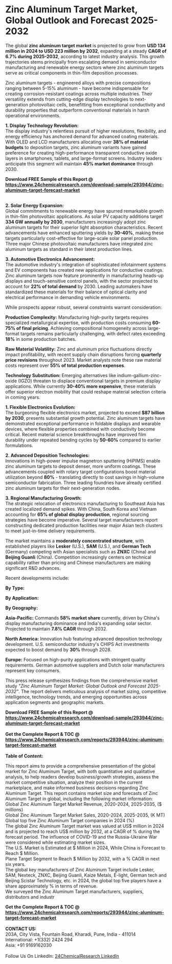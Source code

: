 <h1>Zinc Aluminum Target Market, Global Outlook and Forecast 2025-2032</h1><p>The global <strong>zinc aluminum target market</strong> is projected to grow from <strong>USD 134 million in 2024 to USD 223 million by 2032</strong>, expanding at a steady <strong>CAGR of 6.7% during 2025-2032</strong>, according to latest industry analysis. This growth trajectories stems principally from escalating demand in semiconductor manufacturing and renewable energy sectors where zinc aluminum targets serve as critical components in thin-film deposition processes.</p><p>Zinc aluminum targets - engineered alloys with precise compositions ranging between 5-15% aluminum - have become indispensable for creating corrosion-resistant coatings across multiple industries. Their versatility extends from cutting-edge display technologies to next-generation photovoltaic cells, benefitting from exceptional conductivity and durability properties that outperform conventional materials in harsh operational environments.</p><p><strong>1. Display Technology Revolution:</strong><br>
The display industry's relentless pursuit of higher resolutions, flexibility, and energy efficiency has anchored demand for advanced coating materials. With OLED and LCD manufacturers allocating over <strong>38% of material budgets</strong> to deposition targets, zinc aluminum variants have gained preference for creating high-performance transparent conductive oxide layers in smartphones, tablets, and large-format screens. Industry leaders anticipate this segment will maintain <strong>45% market dominance</strong> through 2030.</p><div><b>Download FREE Sample of this Report @ 
            <a href="https://www.24chemicalresearch.com/download-sample/293944/zinc-aluminum-target-forecast-market">
            https://www.24chemicalresearch.com/download-sample/293944/zinc-aluminum-target-forecast-market</a></b></div><br><p><strong>2. Solar Energy Expansion:</strong><br>
Global commitments to renewable energy have spurred remarkable growth in thin-film photovoltaic applications. As solar PV capacity additions target <strong>334 GW annually by 2030</strong>, manufacturers increasingly adopt zinc aluminum targets for their superior light absorption characteristics. Recent advancements have enhanced sputtering yields by <strong>30-40%</strong>, making these targets particularly cost-effective for large-scale solar panel production. Three major Chinese photovoltaic manufacturers have integrated zinc aluminum targets as standard in their latest production lines.</p><p><strong>3. Automotive Electronics Advancement:</strong><br>
The automotive industry's integration of sophisticated infotainment systems and EV components has created new applications for conductive coatings. Zinc aluminum targets now feature prominently in manufacturing heads-up displays and touch-sensitive control panels, with the sector projected to account for <strong>22% of total demand</strong> by 2030. Leading automakers have standardized these materials for their balance of optical clarity and electrical performance in demanding vehicle environments.</p><p>While prospects appear robust, several constraints warrant consideration:</p><p><strong>Production Complexity:</strong> Manufacturing high-purity targets requires specialized metallurgical expertise, with production costs consuming <strong>60-75% of final pricing</strong>. Achieving compositional homogeneity across large-format targets remains particularly challenging, with defect rates exceeding <strong>18%</strong> in some production batches.</p><p><strong>Raw Material Volatility:</strong> Zinc and aluminum price fluctuations directly impact profitability, with recent supply chain disruptions forcing <strong>quarterly price revisions</strong> throughout 2023. Market analysts note these raw material costs represent over <strong>55% of total production expenses</strong>.</p><p><strong>Technology Substitution:</strong> Emerging alternatives like indium-gallium-zinc-oxide (IGZO) threaten to displace conventional targets in premium display applications. While currently <strong>30-40% more expensive</strong>, these materials offer superior electron mobility that could reshape material selection criteria in coming years.</p><p><strong>1. Flexible Electronics Evolution:</strong><br>
The burgeoning flexible electronics market, projected to exceed <strong>$87 billion by 2030</strong>, presents substantial growth potential. Zinc aluminum targets have demonstrated exceptional performance in foldable displays and wearable devices, where flexible properties combined with conductivity become critical. Recent material science breakthroughs have improved film durability under repeated bending cycles by <strong>50-60%</strong> compared to earlier formulations.</p><p><strong>2. Advanced Deposition Technologies:</strong><br>
Innovations in high-power impulse magnetron sputtering (HiPIMS) enable zinc aluminum targets to deposit denser, more uniform coatings. These advancements coupled with rotary target configurations boost material utilization beyond <strong>80%</strong> - translating directly to cost savings in high-volume semiconductor fabrication. Three leading foundries have already certified zinc aluminum targets for their next-generation nodes.</p><p><strong>3. Regional Manufacturing Growth:</strong><br>
The strategic relocation of electronics manufacturing to Southeast Asia has created localized demand spikes. With China, South Korea and Vietnam accounting for <strong>65% of global display production</strong>, regional sourcing strategies have become imperative. Several target manufacturers report constructing dedicated production facilities near major Asian tech clusters to meet just-in-time delivery requirements.</p><p>The market maintains a <strong>moderately concentrated structure</strong>, with established players like <strong>Lesker</strong> (U.S.), <strong>SAM</strong> (U.S.), and <strong>German Tech</strong> (Germany) competing with Asian specialists such as <strong>ZNXC</strong> (China) and <strong>Beijing Guanli</strong> (China). Competition increasingly centers on technical capability rather than pricing and Chinese manufacturers are making significant R&amp;D advances.</p><p>Recent developments include:</p><p><strong>By Type:</strong></p><p><strong>By Application:</strong></p><p><strong>By Geography:</strong></p><p><strong>Asia-Pacific:</strong> Commands <strong>58% market share</strong> currently, driven by China's display manufacturing dominance and India's expanding solar sector. Projected to maintain <strong>7.8% CAGR</strong> through 2032.</p><p><strong>North America:</strong> Innovation hub featuring advanced deposition technology development. U.S. semiconductor industry's CHIPS Act investments expected to boost demand by <strong>30%</strong> through 2028.</p><p><strong>Europe:</strong> Focused on high-purity applications with stringent quality requirements. German automotive suppliers and Dutch solar manufacturers represent key consumers.</p><p>This press release synthesizes findings from the comprehensive market study <em>"Zinc Aluminum Target Market: Global Outlook and Forecast 2025-2032"</em>. The report delivers meticulous analysis of market sizing, competitive intelligence, technology trends, and emerging opportunities across application segments and geographic markets.</p><div><b>Download FREE Sample of this Report @ 
            <a href="https://www.24chemicalresearch.com/download-sample/293944/zinc-aluminum-target-forecast-market">
            https://www.24chemicalresearch.com/download-sample/293944/zinc-aluminum-target-forecast-market</a></b></div><br><div><b>Get the Complete Report & TOC @ 
            <a href="https://www.24chemicalresearch.com/reports/293944/zinc-aluminum-target-forecast-market">
            https://www.24chemicalresearch.com/reports/293944/zinc-aluminum-target-forecast-market</a></b></div><br>
            <b>Table of Content:</b><p>This report aims to provide a comprehensive presentation of the global market for Zinc Aluminum Target, with both quantitative and qualitative analysis, to help readers develop business/growth strategies, assess the market competitive situation, analyze their position in the current marketplace, and make informed business decisions regarding Zinc Aluminum Target. This report contains market size and forecasts of Zinc Aluminum Target in global, including the following market information:<br />
Global Zinc Aluminum Target Market Revenue, 2020-2024, 2025-2035, ($ millions)<br />
Global Zinc Aluminum Target Market Sales, 2020-2024, 2025-2035, (K MT)<br />
Global top five Zinc Aluminum Target companies in 2024 (%)<br />
The global Zinc Aluminum Target market was valued at US$ million in 2024 and is projected to reach US$ million by 2032, at a CAGR of % during the forecast period. The influence of COVID-19 and the Russia-Ukraine War were considered while estimating market sizes.<br />
The U.S. Market is Estimated at $ Million in 2024, While China is Forecast to Reach $ Million.<br />
Plane Target Segment to Reach $ Million by 2032, with a % CAGR in next six years.<br />
The global key manufacturers of Zinc Aluminum Target include Lesker, SAM, Nexteck, ZNXC, Beijing Guanli, Kaize Metals, E-light, German tech and Beijing Scistar Technology, etc. in 2024, the global top five players have a share approximately % in terms of revenue.<br />
We surveyed the Zinc Aluminum Target manufacturers, suppliers, distributors and industr</p><div><b>Get the Complete Report & TOC @ 
            <a href="https://www.24chemicalresearch.com/reports/293944/zinc-aluminum-target-forecast-market">
            https://www.24chemicalresearch.com/reports/293944/zinc-aluminum-target-forecast-market</a></b></div><br><b>CONTACT US:</b><br>
            203A, City Vista, Fountain Road, Kharadi, Pune, India - 411014<br>
            International: +1(332) 2424 294<br>
            Asia: +91 9169162030 <br><br>
            Follow Us On LinkedIn: <a href="https://www.linkedin.com/company/24chemicalresearch/">24ChemicalResearch LinkedIn</a>